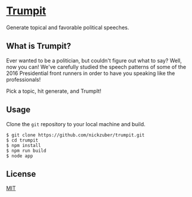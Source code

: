 # [Trumpit](https://github.com/nickzuber/)

Generate topical and favorable political speeches.

## What is Trumpit?

Ever wanted to be a politician, but couldn't figure out what to say? Well, now you can! We've carefully studied the speech patterns of some of the 2016 Presidential front runners in order to have you speaking like the professionals!

Pick a topic, hit generate, and TrumpIt! 


## Usage

Clone the `git` repository to your local machine and build.

```
$ git clone https://github.com/nickzuber/trumpit.git
$ cd trumpit
$ npm install
$ npm run build
$ node app
```

## License
[MIT](https://opensource.org/licenses/MIT)
